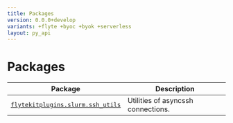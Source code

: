 ```yaml
---
title: Packages
version: 0.0.0+develop
variants: +flyte +byoc +byok +serverless
layout: py_api
---
```


# Packages

| Package | Description |
|-|-|
| [`flytekitplugins.slurm.ssh_utils`](flytekitplugins.slurm.ssh_utils) | Utilities of asyncssh connections. |
